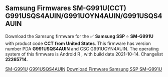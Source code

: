 <h2>Samsung Firmwares SM-G991U(CCT) G991USQS4AUIN/G991UOYN4AUIN/G991USQS4AUIN</h2>
Download the Samsung firmware for the ✅ <strong>Samsung SSP </strong> ⭐ <strong>SM-G991U</strong> with product code <strong>CCT</strong> <strong> from United States</strong>. This firmware has version number PDA <strong>G991USQS4AUIN</strong> and CSC G991UOYN4AUIN. The operating system of this firmware is Android R , with build date 2021-10-14. Changelist <strong>22265714</strong>.


[SM-G991U](https://samfirm.shop/samsung/model/SM-G991U)
[G991USQS4AUIN](https://samfirm.shop/samsung/pda/G991USQS4AUIN)
[Download Firmware Samsung SSP SM-G991U](https://samfirm.shop/samsung/firmware/464951)

